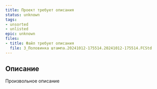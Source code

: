 ```yaml
---
title: Проект требует описания
status: unknown
tags:
- unsorted
- unlisted
epic: unknown
files:
- title: Файл требует описания
  file: 3_Половинка штампа.20241012-175514.20241012-175514.FCStd
---
```



## Описание

Произвольное описание